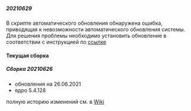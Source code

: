 ##### 20210629

В скрипте автоматического обновления обнаружена ошибка, приводящая к невозможности автоматического обновления системы. Для решения проблемы необходимо установить обновление в соответствии с инструкцией по [ссылке](https://forum.magos-linux.ru/t/sborka-20210626/175)

#### Текущая сборка
##### Сборка 20210626

* обновления на 26.06.2021
* ядро 5.4.128

полную историю изменений см. в [Wiki](https://github.com/magos-linux/magos-linux/wiki/История)
